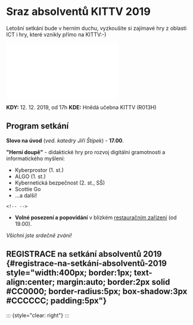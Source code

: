 <div>

# Sraz absolventů KITTV 2019

Letošní setkání bude v herním duchu, vyzkoušíte si zajímavé hry z
oblasti ICT i hry, které vznikly přímo na KITTV:-)

[![Pozvánka Absolventi
2019](/podej.php?id_s=95 "Sraz absolventů 2019")](/download/pozvanka_absolventi_2019.jpg)

**KDY:** 12. 12. 2019, od 17h **KDE:** Hnědá učebna KITTV (R013H)

## Program setkání

**Slovo na úvod** (*ved. katedry Jiří Štípek*) - **17.00**.

**\"Herní doupě\"** - didaktické hry pro rozvoj digitální gramotnosti a
informatického myšlení:

-   Kyberprostor (1. st.)
-   ALGO (1. st.)
-   Kybernetická bezpečnost (2. st., SŠ)
-   Scottie Go
-   \...a další!

```{=html}
<!-- -->
```
-   **Volné posezení a popovídání** v blízkém [restauračním
    zařízení](https://mapy.cz/zakladni?x=14.4077501&y=50.0760987&z=17&source=firm&id=12964734)
    (od 19.00).

*Všichni jste srdečně zváni!*

## REGISTRACE na setkání absolventů 2019 {#registrace-na-setkání-absolventů-2019 style="width:400px; border:1px; text-align:center; margin:auto; border:2px solid #CC0000; border-radius:5px; box-shadow:3px #CCCCCC; padding:5px"}

::: {style="clear: right"}
:::

</div>
